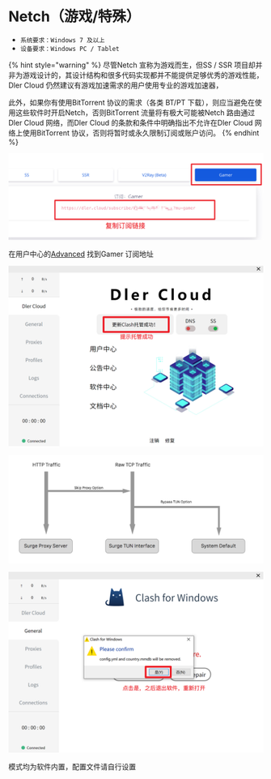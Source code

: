 # Netch（游戏/特殊）



* `系统要求：Windows 7 及以上`
* `设备要求：Windows PC / Tablet`

{% hint style="warning" %}
尽管Netch 宣称为游戏而生，但SS / SSR 项目却并非为游戏设计的，其设计结构和很多代码实现都并不能提供足够优秀的游戏性能，Dler Cloud 仍然建议有游戏加速需求的用户使用专业的游戏加速器，

此外，如果你有使用BitTorrent 协议的需求（各类 BT/PT 下载），则应当避免在使用这些软件时开启Netch，否则BitTorrent 流量将有极大可能被Netch 路由通过Dler Cloud 网络，而Dler Cloud 的条款和条件中明确指出不允许在Dler Cloud 网络上使用BitTorrent 协议，否则将暂时或永久限制订阅或账户访问。
{% endhint %}

![](../../.gitbook/assets/1%20%283%29.jpg)

在用户中心的[Advanced](https://dlercloud.com/user#all_advanced) 找到Gamer 订阅地址

![](../../.gitbook/assets/2.jpg)

![](../../.gitbook/assets/image%20%2823%29.png)

![](../../.gitbook/assets/4%20%281%29.jpg)

模式均为软件内置，配置文件请自行设置

